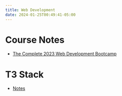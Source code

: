 ```yaml
---
title: Web Development
date: 2024-01-25T00:49:41-05:00
---
```


# Course Notes
- [ The Complete 2023 Web Development Bootcamp](20231020151259-angela_yu.md)


# T3 Stack
- [ Notes](20240125111932-t3.md)